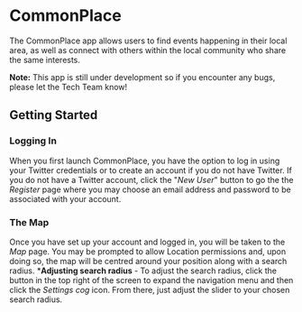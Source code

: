 # CommonPlace
The CommonPlace app allows users to find events happening in their local area, as well as connect with others within the local community who share the same interests.

**Note:** This app is still under development so if you encounter any bugs, please let the Tech Team know!

## Getting Started

### Logging In
When you first launch CommonPlace, you have the option to log in using your Twitter credentials or to create an account if you do not have Twitter. If you do not have a Twitter account, click the "*New User*" button to go the the *Register* page where you may choose an email address and password to be associated with your account.

### The Map
Once you have set up your account and logged in, you will be taken to the *Map* page. You may be prompted to allow Location permissions and, upon doing so, the map will be centred around your position along with a search radius.
*__Adjusting search radius__ - To adjust the search radius, click the button in the top right of the screen to expand the navigation menu and then click the *Settings cog* icon. From there, just adjust the slider to your chosen search radius.